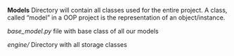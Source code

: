 **Models**
Directory will contain all classes used for the entire project.
A class, called “model” in a OOP project is the representation of an
object/instance.

*base_model.py*
file with base class of all our models

*engine/*
Directory with all storage classes
